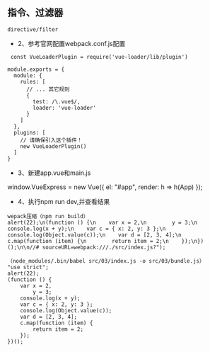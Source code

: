 ## 指令、过滤器
```
directive/filter

```
+ 2、参考官网配置webpack.conf.js配置

```
 const VueLoaderPlugin = require('vue-loader/lib/plugin')

module.exports = {
  module: {
    rules: [
      // ... 其它规则
      {
        test: /\.vue$/,
        loader: 'vue-loader'
      }
    ]
  },
  plugins: [
    // 请确保引入这个插件！
    new VueLoaderPlugin()
  ]
}
```
+ 3、新建app.vue和main.js

window.VueExpress = new Vue({ el: "#app", render: h => h(App) });
+ 4、执行npm run dev,并查看结果

```
wepack压缩（npm run build）
alert(22);\n(function () {\n    var x = 2,\n        y = 3;\n    console.log(x + y);\n    var c = { x: 2, y: 3 };\n    console.log(Object.value(c));\n    var d = [2, 3, 4];\n    c.map(function (item) {\n        return item = 2;\n    });\n})();\n\n//# sourceURL=webpack:///./src/index.js?");

（node_modules/.bin/babel src/03/index.js -o src/03/bundle.js）
"use strict";
alert(22);
(function () {
    var x = 2,
        y = 3;
    console.log(x + y);
    var c = { x: 2, y: 3 };
    console.log(Object.value(c));
    var d = [2, 3, 4];
    c.map(function (item) {
        return item = 2;
    });
})();

```